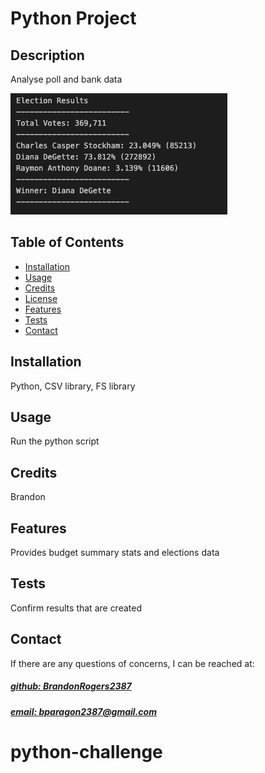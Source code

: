 # Python Project


## Description
Analyse poll and bank data

![app_image](mockup.png)

## Table of Contents
- [Installation](#installation)
- [Usage](#usage)
- [Credits](#credits)
- [License](#license)
- [Features](#features)
- [Tests](#tests)
- [Contact](#contact)

## Installation
Python, CSV library, FS library 

## Usage
Run the python script

## Credits
Brandon



## Features
Provides budget summary stats and elections data

## Tests
Confirm results that are created

## Contact
If there are any questions of concerns, I can be reached at:
##### [github: BrandonRogers2387](https://github.com/BrandonRogers2387)
##### [email: bparagon2387@gmail.com](mailto:bparagon2387@gmail.com)
# python-challenge
